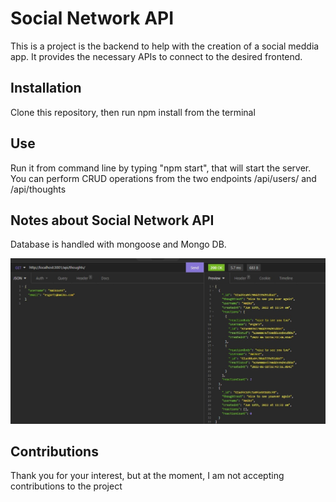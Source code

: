 # Social Network API

This is a project is the backend  to help with the creation of a social meddia app. It provides the necessary APIs to connect to the desired frontend.

## Installation

Clone this repository, then run npm install from the terminal

## Use

Run it from command line by typing "npm start", that will start the server. You can perform CRUD operations from the two endpoints /api/users/ and /api/thoughts


## Notes about Social Network API

Database is handled with mongoose and Mongo DB.

![socialnetworkapi](https://github.com/esgarsad/social-network-api/blob/main/utils/images/socialnetworkapi.jpg)

## Contributions

Thank you for your interest, but at the moment, I am not accepting contributions to the project